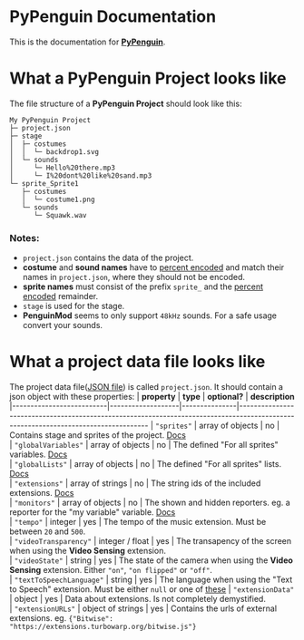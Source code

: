 # **PyPenguin Documentation**
This is the documentation for [**PyPenguin**](../README.md). 

# What a PyPenguin Project looks like
The file structure of a **PyPenguin Project** should look like this:

```
My PyPenguin Project
├─ project.json
├─ stage
│  ├─ costumes
│  │  └─ backdrop1.svg
│  └─ sounds
│     └─ Hello%20there.mp3
│     └─ I%20dont%20like%20sand.mp3
└─ sprite_Sprite1
   ├─ costumes
   │  └─ costume1.png
   └─ sounds
      └─ Squawk.wav
```
### Notes:
* `project.json` contains the data of the project.
* **costume** and **sound names** have to [percent encoded](https://en.wikipedia.org/wiki/Percent-encoding) and match their names in `project.json`, where they should not be encoded.
* **sprite names** must consist of the prefix `sprite_` and the [percent encoded](https://en.wikipedia.org/wiki/Percent-encoding) remainder.
* `stage` is used for the stage.
* **PenguinMod** seems to only support `48kHz` sounds. For a safe usage convert your sounds. 

# What a project data file looks like
The project data file([JSON file](https://en.wikipedia.org/wiki/JSON)) is called `project.json`. It should contain a json object with these properties:
| **property**             | **type**          | **optional?** | **description**                                                                                                                   
|--------------------------|-------------------|---------------|-----------------------------------------------------------------------------------------------------------------------------------
| `"sprites"`              | array of objects  | no            | Contains stage and sprites of the project. [Docs](sprites.md)                                                                     
| `"globalVariables"`      | array of objects  | no            | The defined "For all sprites" variables. [Docs](variables_lists.md#what-variable-definitions-look-like)                           
| `"globalLists"`          | array of objects  | no            | The defined "For all sprites" lists. [Docs](variables_lists.md#what-list-definitions-look-like)                                   
| `"extensions"`           | array of strings  | no            | The string ids of the included extensions. [Docs](other.md#extensions)                                                            
| `"monitors"`             | array of objects  | no            | The shown and hidden reporters. eg. a reporter for the "my variable" variable. [Docs](monitors.md)                                
| `"tempo"`                | integer           | yes           | The tempo of the music extension. Must be between `20` and `500`.                                                                 
| `"videoTransparency"`    | integer / float   | yes           | The transapency of the screen when using the **Video Sensing** extension.                                                         
| `"videoState"`           | string            | yes           | The state of the camera when using the **Video Sensing** extension. Either `"on"`, `"on flipped"` or `"off"`.                     
| `"textToSpeechLanguage"` | string            | yes           | The language when using the "Text to Speech" extension. Must be either `null` or one of [these](other.md#text-to-speech-languages)
| `"extensionData"`        | object            | yes           | Data about extensions. Is not completely demystified.                                                                             
| `"extensionURLs"`        | object of strings | yes           | Contains the urls of external extensions. eg. `{"Bitwise": "https://extensions.turbowarp.org/bitwise.js"}`                        

